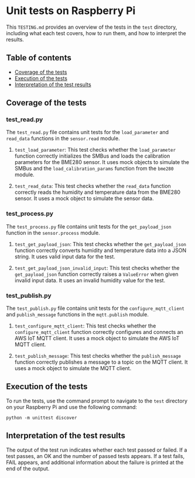# Unit tests on Raspberry Pi

This `TESTING.md` provides an overview of the tests in the `test` directory, including what each test covers, how to run them, and how to interpret the results.

## Table of contents
- [Coverage of the tests](#coverage-of-the-tests)
- [Execution of the tests](#execution-of-the-tests)
- [Interpretation of the test results](#interpretation-of-the-test-results)

## Coverage of the tests

### test_read.py

The `test_read.py` file contains unit tests for the `load_parameter` and `read_data` functions in the `sensor.read` module.

1. `test_load_parameter`: This test checks whether the `load_parameter` function correctly initializes the SMBus and loads the calibration parameters for the BME280 sensor. It uses mock objects to simulate the SMBus and the `load_calibration_params` function from the `bme280` module.

2. `test_read_data`: This test checks whether the `read_data` function correctly reads the humidity and temperature data from the BME280 sensor. It uses a mock object to simulate the sensor data.

### test_process.py

The `test_process.py` file contains unit tests for the `get_payload_json` function in the `sensor.process` module.

1. `test_get_payload_json`: This test checks whether the `get_payload_json` function correctly converts humidity and temperature data into a JSON string. It uses valid input data for the test.

2. `test_get_payload_json_invalid_input`: This test checks whether the `get_payload_json` function correctly raises a `ValueError` when given invalid input data. It uses an invalid humidity value for the test.

### test_publish.py

The `test_publish.py` file contains unit tests for the `configure_mqtt_client` and `publish_message` functions in the `mqtt.publish` module.

1. `test_configure_mqtt_client`: This test checks whether the `configure_mqtt_client` function correctly configures and connects an AWS IoT MQTT client. It uses a mock object to simulate the AWS IoT MQTT client.

2. `test_publish_message`: This test checks whether the `publish_message` function correctly publishes a message to a topic on the MQTT client. It uses a mock object to simulate the MQTT client.

## Execution of the tests

To run the tests, use the command prompt to navigate to the `test` directory on your Raspberry Pi and use the following command:
```
python -m unittest discover
```

## Interpretation of the test results
The output of the test run indicates whether each test passed or failed. If a test passes, an OK and the number of passed tests appears. If a test fails, FAIL appears, and additional information about the failure is printed at the end of the output.
